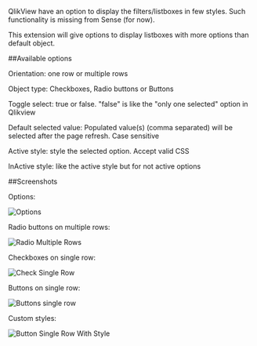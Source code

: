 QlikView have an option to display the filters/listboxes in few styles. Such functionality is missing from Sense (for now).

This extension will give options to display listboxes with more options than default object.

##Available options

Orientation: one row or multiple rows

Object type: Checkboxes, Radio buttons or Buttons

Toggle select: true or false. "false" is like the "only one selected" option in Qlikview

Default selected value: Populated value(s) (comma separated) will be selected after the page refresh. Case sensitive

Active style: style the selected option. Accept valid CSS

InActive style: like the active style but for not active options

##Screenshots

Options:

![Options](https://github.com/countnazgul/Qlik-Sense-Styled-Lists-Extension/blob/master/screenshots/options.png)

Radio buttons on multiple rows:

![Radio Multiple Rows](https://github.com/countnazgul/Qlik-Sense-Styled-Lists-Extension/blob/master/screenshots/radio-multiple-rows.png)

Checkboxes on single row:

![Check Single Row](https://github.com/countnazgul/Qlik-Sense-Styled-Lists-Extension/blob/master/screenshots/check-single-row.png)

Buttons on single row:

![Buttons single row](https://github.com/countnazgul/Qlik-Sense-Styled-Lists-Extension/blob/master/screenshots/button-single-row.png)

Custom styles:

![Button Single Row With Style](https://github.com/countnazgul/Qlik-Sense-Styled-Lists-Extension/blob/master/screenshots/button-single-row_with_style.png)
